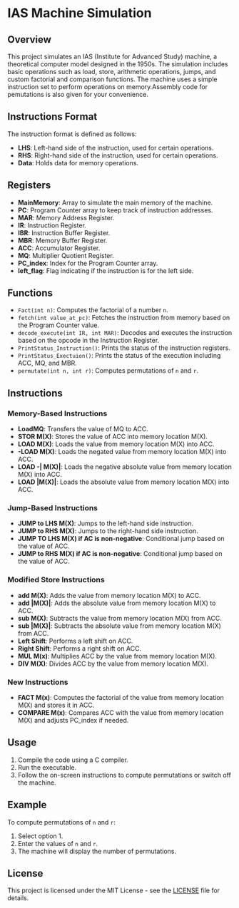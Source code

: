 # IAS Machine Simulation

## Overview

This project simulates an IAS (Institute for Advanced Study) machine, a theoretical computer model designed in the 1950s. The simulation includes basic operations such as load, store, arithmetic operations, jumps, and custom factorial and comparison functions. The machine uses a simple instruction set to perform operations on memory.Assembly code for pemutations is also given for your convenience.

## Instructions Format

The instruction format is defined as follows:

- **LHS**: Left-hand side of the instruction, used for certain operations.
- **RHS**: Right-hand side of the instruction, used for certain operations.
- **Data**: Holds data for memory operations.

## Registers

- **MainMemory**: Array to simulate the main memory of the machine.
- **PC**: Program Counter array to keep track of instruction addresses.
- **MAR**: Memory Address Register.
- **IR**: Instruction Register.
- **IBR**: Instruction Buffer Register.
- **MBR**: Memory Buffer Register.
- **ACC**: Accumulator Register.
- **MQ**: Multiplier Quotient Register.
- **PC_index**: Index for the Program Counter array.
- **left_flag**: Flag indicating if the instruction is for the left side.

## Functions

- `Fact(int n)`: Computes the factorial of a number `n`.
- `fetch(int value_at_pc)`: Fetches the instruction from memory based on the Program Counter value.
- `decode_execute(int IR, int MAR)`: Decodes and executes the instruction based on the opcode in the Instruction Register.
- `PrintStatus_Instruction()`: Prints the status of the instruction registers.
- `PrintStatus_Exectuion()`: Prints the status of the execution including ACC, MQ, and MBR.
- `permutate(int n, int r)`: Computes permutations of `n` and `r`.

## Instructions

### Memory-Based Instructions

- **LoadMQ**: Transfers the value of MQ to ACC.
- **STOR M(X)**: Stores the value of ACC into memory location M(X).
- **LOAD M(X)**: Loads the value from memory location M(X) into ACC.
- **-LOAD M(X)**: Loads the negated value from memory location M(X) into ACC.
- **LOAD -| M(X)|**: Loads the negative absolute value from memory location M(X) into ACC.
- **LOAD |M(X)|**: Loads the absolute value from memory location M(X) into ACC.

### Jump-Based Instructions

- **JUMP to LHS M(X)**: Jumps to the left-hand side instruction.
- **JUMP to RHS M(X)**: Jumps to the right-hand side instruction.
- **JUMP TO LHS M(X) if AC is non-negative**: Conditional jump based on the value of ACC.
- **JUMP to RHS M(X) if AC is non-negative**: Conditional jump based on the value of ACC.

### Modified Store Instructions

- **add M(X)**: Adds the value from memory location M(X) to ACC.
- **add |M(X)|**: Adds the absolute value from memory location M(X) to ACC.
- **sub M(X)**: Subtracts the value from memory location M(X) from ACC.
- **sub |M(X)|**: Subtracts the absolute value from memory location M(X) from ACC.
- **Left Shift**: Performs a left shift on ACC.
- **Right Shift**: Performs a right shift on ACC.
- **MUL M(x)**: Multiplies ACC by the value from memory location M(X).
- **DIV M(X)**: Divides ACC by the value from memory location M(X).

### New Instructions

- **FACT M(x)**: Computes the factorial of the value from memory location M(X) and stores it in ACC.
- **COMPARE M(x)**: Compares ACC with the value from memory location M(X) and adjusts PC_index if needed.

## Usage

1. Compile the code using a C compiler.
2. Run the executable.
3. Follow the on-screen instructions to compute permutations or switch off the machine.

## Example

To compute permutations of `n` and `r`:

1. Select option 1.
2. Enter the values of `n` and `r`.
3. The machine will display the number of permutations.

## License

This project is licensed under the MIT License - see the [LICENSE](LICENSE) file for details.

